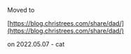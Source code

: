 Moved to

[https://blog.christrees.com/share/dad/](https://blog.christrees.com/share/dad/)

on 2022.05.07 - cat

